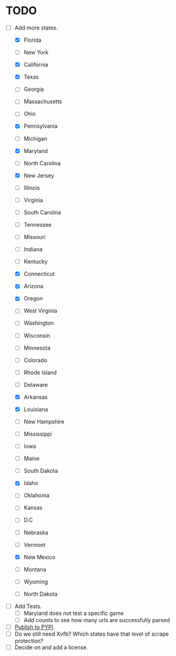 # TODO

- [ ] Add more states.
  - [x] Florida
  - [ ] New York
  - [x] California
  - [x] Texas
  - [ ] Georgia
  - [ ] Massachusetts
  - [ ] Ohio
  - [x] Pennsylvania
  - [ ] Michigan
  - [x] Maryland
  - [ ] North Carolina
  - [x] New Jersey
  - [ ] Illinois
  - [ ] Virginia
  - [ ] South Carolina
  - [ ] Tennessee
  - [ ] Missouri
  - [ ] Indiana
  - [ ] Kentucky
  - [x] Connecticut
  - [x] Arizona
  - [x] Oregon
  - [ ] West Virginia
  - [ ] Washington
  - [ ] Wisconsin
  - [ ] Minnesota
  - [ ] Colorado
  - [ ] Rhode Island
  - [ ] Delaware
  - [x] Arkansas
  - [x] Louisiana
  - [ ] New Hampshire
  - [ ] Mississippi
  - [ ] Iowa
  - [ ] Maine
  - [ ] South Dakota
  - [x] Idaho
  - [ ] Oklahoma
  - [ ] Kansas
  - [ ] D.C
  - [ ] Nebraska
  - [ ] Vermont
  - [x] New Mexico
  - [ ] Montana
  - [ ] Wyoming
  - [ ] North Dakota


- [ ] Add Tests.
  - [ ] Maryland does not test a specific game
  - [ ] Add counts to see how many urls are successfully parsed
- [ ] [Publish to PYPI](https://packaging.python.org/en/latest/tutorials/packaging-projects/).
- [ ] Do we still need Xvfb? Which states have that level of scrape protection?
- [ ] Decide on and add a license.
